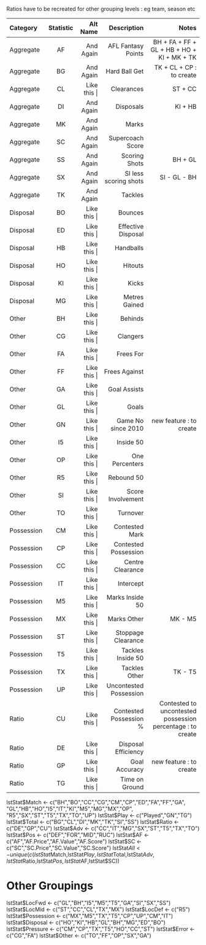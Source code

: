 Ratios have to be recreated for other grouping levels : eg team, season etc


| Category       | Statistic    | Alt Name     | Description            | Notes  |
| :------------- | :----------: | -----------: | ---------------------: | -----------: |
| Aggregate      | AF           | And Again    | AFL Fantasy Points     | BH + FA + FF + GL + HB + HO + KI + MK + TK |
| Aggregate      | BG           | And Again    | Hard Ball Get          | TK + CL + CP : to create |
| Aggregate      | CL           | Like this \| | Clearances             | ST + CC |
| Aggregate      | DI           | And Again    | Disposals              | KI + HB |
| Aggregate      | MK           | And Again    | Marks                  | |
| Aggregate      | SC           | And Again    | Supercoach Score       | |
| Aggregate      | SS           | And Again    | Scoring Shots          | BH + GL |
| Aggregate      | SX           | And Again    | SI less scoring shots  | SI - GL - BH |
| Aggregate      | TK           | And Again    | Tackles                | |
| Disposal       | BO           | Like this \| | Bounces                | |
| Disposal       | ED           | Like this \| | Effective Disposal     | |
| Disposal       | HB           | Like this \| | Handballs              | |
| Disposal       | HO           | Like this \| | Hitouts                | |
| Disposal       | KI           | Like this \| | Kicks                  | |
| Disposal       | MG           | Like this \| | Metres Gained          | |
| Other          | BH           | Like this \| | Behinds                | |
| Other          | CG           | Like this \| | Clangers               | |
| Other          | FA           | Like this \| | Frees For              | |
| Other          | FF           | Like this \| | Frees Against          | |
| Other          | GA           | Like this \| | Goal Assists           | |
| Other          | GL           | Like this \| | Goals                  | |
| Other          | GN           | Like this \| | Game No since 2010     | new feature : to create |
| Other          | I5           | Like this \| | Inside 50              | |
| Other          | OP           | Like this \| | One Percenters         | |
| Other          | R5           | Like this \| | Rebound 50             | |
| Other          | SI           | Like this \| | Score Involvement      | |
| Other          | TO           | Like this \| | Turnover               | |
| Possession     | CM           | Like this \| | Contested Mark         | |
| Possession     | CP           | Like this \| | Contested Possession   | |
| Possession     | CC           | Like this \| | Centre Clearance       | |
| Possession     | IT           | Like this \| | Intercept              | |
| Possession     | M5           | Like this \| | Marks Inside 50        | |
| Possession     | MX           | Like this \| | Marks Other            | MK - M5 |
| Possession     | ST           | Like this \| | Stoppage Clearance     | |
| Possession     | T5           | Like this \| | Tackles Inside 50      | |
| Possession     | TX           | Like this \| | Tackles Other          | TK - T5 |
| Possession     | UP           | Like this \| | Uncontested Possession | |
| Ratio          | CU           | Like this \| | Contested Possession % | Contested to uncontested possession percentage : to create |
| Ratio          | DE           | Like this \| | Disposal Efficiency    |  |
| Ratio          | GP           | Like this \| | Goal Accuracy          | new feature : to create |
| Ratio          | TG           | Like this \| | Time on Ground         |  |
 

 
   lstStat$Match <- c("BH","BO","CC","CG","CM","CP","ED","FA","FF","GA",
                   "GL","HB","HO","I5","IT","KI","M5","MG","MX","OP",
                   "R5","SX","ST","T5","TX","TO","UP")
lstStat$Play <- c("Played","GN","TG")
lstStat$Total <- c("BG","CL","DI","MK","TK","SI","SS")
lstStat$Ratio <- c("DE","GP","CU")
lstStat$Adv <- c("CC","IT","MG","SX","ST","T5","TX","TO")
lstStat$Pos <- c("DEF","FOR","MID","RUC")
lstStat$AF <- c("AF","AF.Price","AF.Value","AF.Score")
lstStat$SC <- c("SC","SC.Price","SC.Value","SC.Score")
lstStat$All <- unique(c(lstStat$Match,lstStat$Play,lstStat$Total,lstStat$Adv,
                        lstStat$Ratio,lstStat$Pos,lstStat$AF,lstStat$SC))

# Other Groupings
lstStat$LocFwd <- c("GL","BH","I5","M5","T5","GA","SI","SX","SS")
lstStat$LocMid <- c("ST","CC","CL","TX","MX")
lstStat$LocDef <- c("R5")
lstStat$Possession <- c("MX","M5","TX","T5","CP","UP","CM","IT")
lstStat$Disposal <- c("HO","KI","HB","GL","BH","MG","ED","BO")
lstStat$Pressure <- c("CM","CP","TX","T5","HO","CC","ST")
lstStat$Error <- c("CG","FA")
lstStat$Other <- c("TO","FF","OP","SX","GA")
  
